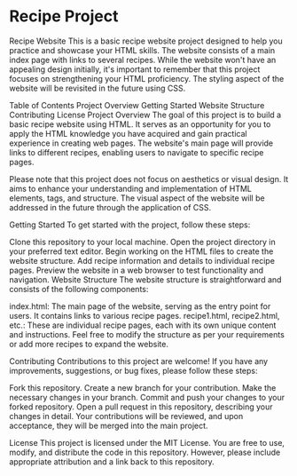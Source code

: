 # Recipe Project

Recipe Website
This is a basic recipe website project designed to help you practice and showcase your HTML skills. The website consists of a main index page with links to several recipes. While the website won't have an appealing design initially, it's important to remember that this project focuses on strengthening your HTML proficiency. The styling aspect of the website will be revisited in the future using CSS.

Table of Contents
Project Overview
Getting Started
Website Structure
Contributing
License
Project Overview
The goal of this project is to build a basic recipe website using HTML. It serves as an opportunity for you to apply the HTML knowledge you have acquired and gain practical experience in creating web pages. The website's main page will provide links to different recipes, enabling users to navigate to specific recipe pages.

Please note that this project does not focus on aesthetics or visual design. It aims to enhance your understanding and implementation of HTML elements, tags, and structure. The visual aspect of the website will be addressed in the future through the application of CSS.

Getting Started
To get started with the project, follow these steps:

Clone this repository to your local machine.
Open the project directory in your preferred text editor.
Begin working on the HTML files to create the website structure.
Add recipe information and details to individual recipe pages.
Preview the website in a web browser to test functionality and navigation.
Website Structure
The website structure is straightforward and consists of the following components:

index.html: The main page of the website, serving as the entry point for users. It contains links to various recipe pages.
recipe1.html, recipe2.html, etc.: These are individual recipe pages, each with its own unique content and instructions.
Feel free to modify the structure as per your requirements or add more recipes to expand the website.

Contributing
Contributions to this project are welcome! If you have any improvements, suggestions, or bug fixes, please follow these steps:

Fork this repository.
Create a new branch for your contribution.
Make the necessary changes in your branch.
Commit and push your changes to your forked repository.
Open a pull request in this repository, describing your changes in detail.
Your contributions will be reviewed, and upon acceptance, they will be merged into the main project.

License
This project is licensed under the MIT License. You are free to use, modify, and distribute the code in this repository. However, please include appropriate attribution and a link back to this repository.